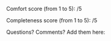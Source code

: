Comfort score (from 1 to 5): /5

Completeness score (from 1 to 5): /5

Questions? Comments? Add them here:
